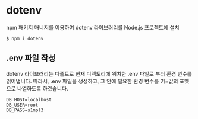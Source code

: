

# dotenv
npm 패키지 매니저를 이용하여 dotenv 라이브러리를 Node.js 프로젝트에 설치

```
$ npm i dotenv
```
## .env 파일 작성
dotenv 라이브러리는 디폴트로 현재 디렉토리에 위치한 .env 파일로 부터 환경 변수를 읽어냅니다. 
따라서, .env 파일을 생성하고, 
그 안에 필요한 환경 변수를 키=값의 포멧으로 나열하도록 하겠습니다.

```
DB_HOST=localhost
DB_USER=root
DB_PASS=s1mpl3
```
